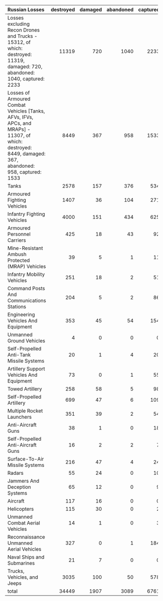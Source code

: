 | Russian Losses                                                                                                                                           |   destroyed |   damaged |   abandoned |   captured |   total |
|:---------------------------------------------------------------------------------------------------------------------------------------------------------|------------:|----------:|------------:|-----------:|--------:|
| Losses excluding Recon Drones and Trucks - 15312, of which: destroyed: 11319, damaged: 720, abandoned: 1040, captured: 2233                              |       11319 |       720 |        1040 |       2233 |   15312 |
| Losses of Armoured Combat Vehicles [Tanks, AFVs, IFVs, APCs, and MRAPs] - 11307, of which: destroyed: 8449, damaged: 367, abandoned: 958, captured: 1533 |        8449 |       367 |         958 |       1533 |   11307 |
| Tanks                                                                                                                                                    |        2578 |       157 |         376 |        534 |    3645 |
| Armoured Fighting Vehicles                                                                                                                               |        1407 |        36 |         104 |        271 |    1818 |
| Infantry Fighting Vehicles                                                                                                                               |        4000 |       151 |         434 |        625 |    5210 |
| Armoured Personnel Carriers                                                                                                                              |         425 |        18 |          43 |         92 |     578 |
| Mine-Resistant Ambush Protected  (MRAP) Vehicles                                                                                                         |          39 |         5 |           1 |         11 |      56 |
| Infantry Mobility Vehicles                                                                                                                               |         251 |        18 |           2 |         51 |     322 |
| Command Posts And Communications Stations                                                                                                                |         204 |         5 |           2 |         86 |     297 |
| Engineering Vehicles And Equipment                                                                                                                       |         353 |        45 |          54 |        154 |     606 |
| Unmanned Ground Vehicles                                                                                                                                 |           4 |         0 |           0 |          0 |       4 |
| Self-Propelled Anti-Tank Missile Systems                                                                                                                 |          20 |         1 |           4 |         20 |      45 |
| Artillery Support Vehicles And Equipment                                                                                                                 |          73 |         0 |           1 |         55 |     129 |
| Towed Artillery                                                                                                                                          |         258 |        58 |           5 |         98 |     419 |
| Self-Propelled Artillery                                                                                                                                 |         699 |        47 |           6 |        109 |     861 |
| Multiple Rocket Launchers                                                                                                                                |         351 |        39 |           2 |         54 |     446 |
| Anti-Aircraft Guns                                                                                                                                       |          38 |         1 |           0 |         18 |      57 |
| Self-Propelled Anti-Aircraft Guns                                                                                                                        |          16 |         2 |           2 |          7 |      27 |
| Surface-To-Air Missile Systems                                                                                                                           |         216 |        47 |           4 |         24 |     291 |
| Radars                                                                                                                                                   |          55 |        24 |           0 |         10 |      89 |
| Jammers And Deception Systems                                                                                                                            |          65 |        12 |           0 |          9 |      86 |
| Aircraft                                                                                                                                                 |         117 |        16 |           0 |          0 |     133 |
| Helicopters                                                                                                                                              |         115 |        30 |           0 |          2 |     147 |
| Unmanned Combat Aerial Vehicles                                                                                                                          |          14 |         1 |           0 |          3 |      18 |
| Reconnaissance Unmanned Aerial Vehicles                                                                                                                  |         327 |         0 |           1 |        184 |     512 |
| Naval Ships and Submarines                                                                                                                               |          21 |         7 |           0 |          0 |      28 |
| Trucks, Vehicles, and Jeeps                                                                                                                              |        3035 |       100 |          50 |        578 |    3763 |
| total                                                                                                                                                    |       34449 |      1907 |        3089 |       6761 |   46206 |